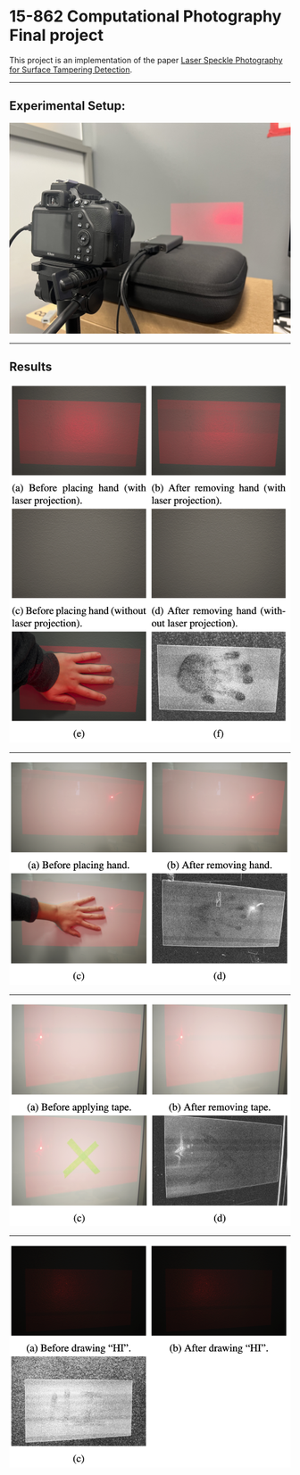 # 15-862 Computational Photography Final project

This project is an implementation of the paper [Laser Speckle Photography for Surface Tampering Detection](http://groups.csail.mit.edu/graphics/speckle/).

---
## Experimental Setup:
![](figures/setup.png)

---
## Results
![](figures/1.png)

---
![](figures/2.png)

---
![](figures/3.png)

---
![](figures/4.png)
